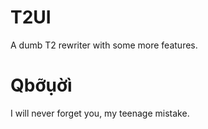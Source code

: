 # T2UI
A dumb T2 rewriter with some more features.

# Qbỡụờì
I will never forget you, my teenage mistake.
